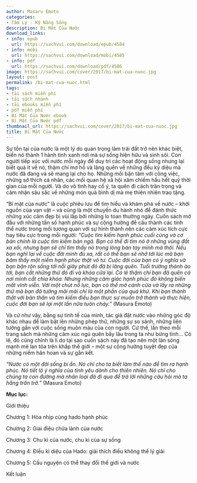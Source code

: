 ```yaml
---
author: Masaru Emoto
categories:
- Tâm Lý - Kỹ Năng Sống
description: Bí Mật Của Nước
download_links:
- info: epub
  url: https://sachvui.com/download/epub/4584
- info: mobi
  url: https://sachvui.com/download/mobi/4585
- info: pdf
  url: https://sachvui.com/download/pdf/4586
image: https://sachvui.com/cover/2017/bi-mat-cua-nuoc.jpg
layout: post
permalink: /bi-mat-cua-nuoc.html
tags:
- tải sách miễn phí
- tải sách nhanh
- tải ebooks miễn phí
- pdf miễn phí
- Bí Mật Của Nước ebook
- Bí Mật Của Nước pdf
thumbnail_url: https://sachvui.com/cover/2017/bi-mat-cua-nuoc.jpg
title: Bí Mật Của Nước
---
```


 <div class="item-desc text-justify"> <p>Sự tồn tại của nước là một lý do quan trọng làm trái đất trở nên khác biệt, biến nó thành 1 hành tinh xanh nơi mà sự sống hiện hữu và sinh sôi. Con người tiếp xúc với nước mỗi ngày để duy trì các hoạt động sống nhưng lại biết quá ít về nó, thậm chí mơ hồ và lãng quên về những đều kỳ diệu mà nước đã đang và sẽ mang lại cho họ. Những mối bận tâm với công việc, những sở thích cá nhân, các mối quan hệ xã hội xâm chiếm hầu hết quỹ thời gian của mỗi người. Và do vô tình hay cố ý, ta quên đi cách trân trọng và cảm nhận sâu sắc về những món quà bình dị mà mẹ thiên nhiên trao tặng.</p><p>“Bí mật của nước” là cuộc phiêu lưu để tìm hiểu và khám phá về nước – khởi nguồn của vạn vật – và cũng là một chuyến du hành nhỏ để đánh thức những xúc cảm đẹp bị vùi lấp bởi những lo toan thường ngày. Cuốn sách mở đầu với những tần số hạnh phúc và sự cộng hưởng để cấu thành các tinh thể nước trong mối tương quan với sự hình thành nên các cảm xúc tích cực hay tiêu cực trong mỗi người: <em>“Cuộc tìm kiếm hạnh phúc cuối cùng và cơ bản chính là cuộc tìm kiếm bản ngã. Bạn có thể đi tìm nó ở những vùng đất xa xôi, nhưng bạn sẽ chỉ tìm thấy nó trong lòng bàn tay mình mà thôi. Nếu bạn nghĩ lại về cuộc đời mình đủ xa, rất có thể bạn sẽ nhớ tới lúc mà bạn bảm thấy một niềm hạnh phúc thật vô tư. Cuộc đời của bạn có ý nghĩa và bạn bận rộn sống tới nỗi giây phút đó đã bị lãng quên. Tuổi trưởng thành ào tới, bạn cất những thứ đó đi và khóa cửa lại. Có lẽ thậm chí bạn đã quên cả nơi mình cất chìa khóa. Nhưng những cảm giác hạnh phúc đó không biến mất vĩnh viễn. Với một chút nỗ lực, bạn có thể mở cánh cửa và lấy ra những thứ mà bạn đã tưởng mãi mãi chỉ là một phần của quá khứ. Khi bạn thành thật với bản thân và tìm kiếm điều bạn thực sự muốn trở thành và thực hiện, cuộc đời bạn sẽ lại một lần nữa tuôn chảy.” </em>(Masura Emoto)</p><p>Và cứ như vậy, bằng sự tinh tế của mình, tác giả đặt nước vào những góc độ khác nhau để làm bật lên những phép thử, những sự so sánh, những liên tưởng gần với cuộc sống muôn màu của con người. Cứ thế, lần theo mỗi trang sách mà những cảm xúc ngủ quên bấy lâu trong ta như bừng tỉnh… Có lẽ, đó cũng chính là lí do tại sao cuốn sách này đã tạo nên một làn sóng mạnh mẽ lan tỏa trên khắp thế giới – một sự cộng hưởng tuyệt đẹp của những niềm hân hoan và sự gắn kết.</p><p><em>“Nước có một đời sống bí ẩn. Nó chỉ cho ta biết làm thế nào để tìm ra hạnh phúc. Nó tiết lộ ý nghĩa của tình yêu dành cho thiên nhiên. Nó chỉ cho chúng ta con đường mà nhân loại đã đi qua để trả lời những câu hỏi mà ta hằng trăn trở.”</em> (Masura Emoto)</p><p><strong>Mục lục:</strong></p><p>Giới thiệu</p><p>Chương 1: Hòa nhịp cùng hado hạnh phúc</p><p>Chương 2: Giai điệu chữa lành của nước</p><p>Chương 3: Chu kì của nước, chu kì của sự sống</p><p>Chương 4: Điều kì diệu của Hado: giải thích điều không thể lý giải</p><p>Chương 5: Cầu nguyện có thể thay đổi thế giới và nước</p><p>Kết luận</p> </div>